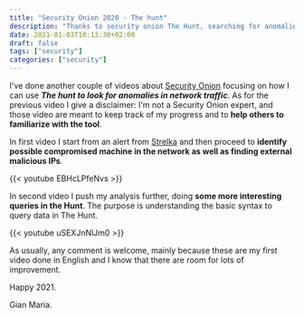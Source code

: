 ```yaml
---
title: "Security Onion 2020 - The hunt"
description: "Thanks to security onion The Hunt, searching for anomalies in network traffic is really easy and intuitive"
date: 2021-01-03T10:13:30+02:00
draft: false
tags: ["security"]
categories: ["security"]
---
```


I've done another couple of videos about [Security Onion](https://securityonionsolutions.com/) focusing on how I can use ***The hunt to look for anomalies in network traffic***. As for the previous video I give a disclaimer: I'm not a Security Onion expert, and those video are meant to keep track of my progress and to **help others to familiarize with the tool**.

In first video I start from an alert from [Strelka](https://github.com/target/strelka) and then proceed to **identify possible compromised machine in the network as well as finding external malicious IPs**.

{{< youtube EBHcLPfeNvs >}}

In second video I push my analysis further, doing **some more interesting queries in the Hunt**. The purpose is understanding the basic syntax to query data in The Hunt.

{{< youtube uSEXJnNlJm0 >}}

As usually, any comment is welcome, mainly because these are my first video done in English and I know that there are room for lots of improvement.

Happy 2021.

Gian Maria.
